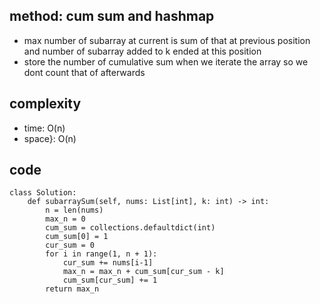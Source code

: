 ## method: cum sum and hashmap
- max number of subarray at current is sum of that at previous position and number of subarray added to k ended at this position
- store the number of cumulative sum when we iterate the array so we dont count that of afterwards

## complexity
- time: O(n)
- space}: O(n)

## code
```
class Solution:
    def subarraySum(self, nums: List[int], k: int) -> int:
        n = len(nums)
        max_n = 0
        cum_sum = collections.defaultdict(int)
        cum_sum[0] = 1
        cur_sum = 0
        for i in range(1, n + 1):
            cur_sum += nums[i-1]
            max_n = max_n + cum_sum[cur_sum - k]
            cum_sum[cur_sum] += 1
        return max_n
```
